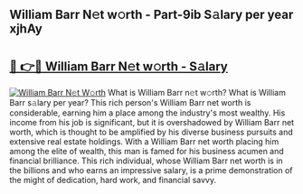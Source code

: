 ## William Barr N𝚎t w𝚘rth - Part-9ib S𝚊lary per year xjhAy

# <h2><a href="http://gc2aex.nevu.top/?p=William+Barr">🔗 👉🔴 William Barr N𝚎t w𝚘rth - S𝚊lary</a></h2>

[![William Barr N𝚎t W𝚘rth](https://i.imgur.com/Oavwk0R.jpeg)](http://gc2aex.nevu.top/?p=William+Barr)
What is William Barr n𝚎t w𝚘rth? What is William Barr s𝚊lary per year?
This rich person's William Barr net worth is considerable, earning him a place among the industry's most wealthy. His income from his job is significant, but it is overshadowed by William Barr net worth, which is thought to be amplified by his diverse business pursuits and extensive real estate holdings. With a William Barr net worth placing him among the elite of wealth, this man is famed for his business acumen and financial brilliance. This rich individual, whose William Barr net worth is in the billions and who earns an impressive salary, is a prime demonstration of the might of dedication, hard work, and financial savvy.
